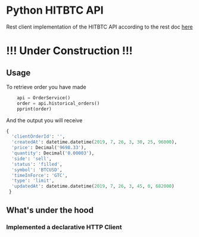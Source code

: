 # Python HITBTC API
Rest client implementation of the HITBTC API according to the rest doc <a href="https://api.hitbtc.com/">here</a>

# !!! Under Construction !!!

##  Usage
To retrieve order you have made

```python
    api = OrderService()
    order = api.historical_orders()
    pprint(order)
```

And the output you will receive
```python
{
  'clientOrderId': '',
  'createdAt': datetime.datetime(2019, 7, 26, 3, 30, 25, 96000),
  'price': Decimal('9698.33'),
  'quantity': Decimal('0.00003'),
  'side': 'sell',
  'status': 'filled',
  'symbol': 'BTCUSD',
  'timeInForce': 'GTC',
  'type': 'limit',
  'updatedAt': datetime.datetime(2019, 7, 26, 3, 45, 0, 682000)
 }
```


## What's under the hood
### Implemented a declarative HTTP Client

